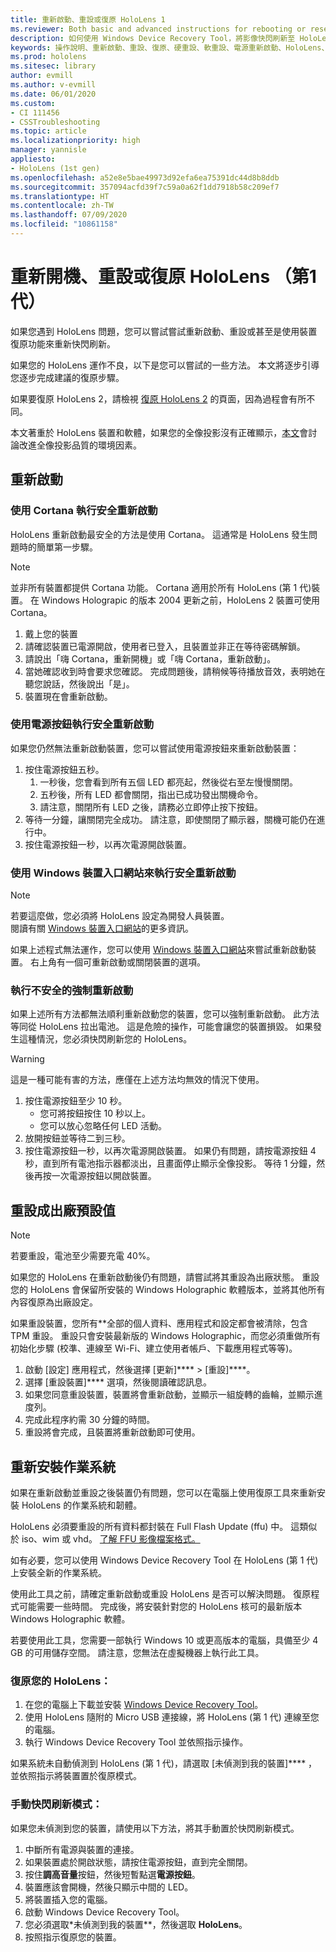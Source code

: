 ```yaml
---
title: 重新啟動、重設或復原 HoloLens 1
ms.reviewer: Both basic and advanced instructions for rebooting or resetting your HoloLens.
description: 如何使用 Windows Device Recovery Tool，將影像快閃刷新至 HoloLens 第 1 代。
keywords: 操作說明、重新啟動、重設、復原、硬重設、軟重設、電源重新啟動、HoloLens、關機、wdrt、Windows Device Recovery Tool
ms.prod: hololens
ms.sitesec: library
author: evmill
ms.author: v-evmill
ms.date: 06/01/2020
ms.custom:
- CI 111456
- CSSTroubleshooting
ms.topic: article
ms.localizationpriority: high
manager: yannisle
appliesto:
- HoloLens (1st gen)
ms.openlocfilehash: a52e8e5bae49973d92efa6ea75391dc44d8b8ddb
ms.sourcegitcommit: 357094acfd39f7c59a0a62f1dd7918b58c209ef7
ms.translationtype: HT
ms.contentlocale: zh-TW
ms.lasthandoff: 07/09/2020
ms.locfileid: "10861158"
---
```

# 重新開機、重設或復原 HoloLens （第1代）

如果您遇到 HoloLens 問題，您可以嘗試嘗試重新啟動、重設或甚至是使用裝置復原功能來重新快閃刷新。

如果您的 HoloLens 運作不良，以下是您可以嘗試的一些方法。  本文將逐步引導您逐步完成建議的復原步驟。

如果要復原 HoloLens 2，請檢視 [復原 HoloLens 2](https://docs.microsoft.com/hololens/hololens-recovery) 的頁面，因為過程會有所不同。

本文著重於 HoloLens 裝置和軟體，如果您的全像投影沒有正確顯示，[本文](hololens-environment-considerations.md)會討論改進全像投影品質的環境因素。

## 重新啟動

### 使用 Cortana 執行安全重新啟動

HoloLens 重新啟動最安全的方法是使用 Cortana。 這通常是 HoloLens 發生問題時的簡單第一步驟。 

> [!NOTE]
> 並非所有裝置都提供 Cortana 功能。 Cortana 適用於所有 HoloLens (第 1 代)裝置。
> 在 Windows Holograpic 的版本 2004 更新之前，HoloLens 2 裝置可使用 Cortana。

1. 戴上您的裝置
1. 請確認裝置已電源開啟，使用者已登入，且裝置並非正在等待密碼解鎖。
1. 請說出「嗨 Cortana，重新開機」或「嗨 Cortana，重新啟動」。
1. 當她確認收到時會要求您確認。 完成問題後，請稍候等待播放音效，表明她在聽您說話，然後說出「是」。
1. 裝置現在會重新啟動。

### 使用電源按鈕執行安全重新啟動

如果您仍然無法重新啟動裝置，您可以嘗試使用電源按鈕來重新啟動裝置：

1. 按住電源按鈕五秒。
   1. 一秒後，您會看到所有五個 LED 都亮起，然後從右至左慢慢關閉。
   1. 五秒後，所有 LED 都會關閉，指出已成功發出關機命令。
   1. 請注意，關閉所有 LED 之後，請務必立即停止按下按鈕。
1. 等待一分鐘，讓關閉完全成功。 請注意，即使關閉了顯示器，關機可能仍在進行中。
1. 按住電源按鈕一秒，以再次電源開啟裝置。

### 使用 Windows 裝置入口網站來執行安全重新啟動

> [!NOTE]
> 若要這麼做，您必須將 HoloLens 設定為開發人員裝置。  
> 閱讀有關 [Windows 裝置入口網站](https://docs.microsoft.com/windows/mixed-reality/using-the-windows-device-portal)的更多資訊。

如果上述程式無法運作，您可以使用 [Windows 裝置入口網站](https://docs.microsoft.com/windows/mixed-reality/using-the-windows-device-portal)來嘗試重新啟動裝置。 右上角有一個可重新啟動或關閉裝置的選項。

### 執行不安全的強制重新啟動

如果上述所有方法都無法順利重新啟動您的裝置，您可以強制重新啟動。 此方法等同從 HoloLens 拉出電池。  這是危險的操作，可能會讓您的裝置損毀。  如果發生這種情況，您必須快閃刷新您的 HoloLens。  

> [!WARNING]
> 這是一種可能有害的方法，應僅在上述方法均無效的情況下使用。

1. 按住電源按鈕至少 10 秒。
   - 您可將按鈕按住 10 秒以上。
   - 您可以放心忽略任何 LED 活動。
1. 放開按鈕並等待二到三秒。
1. 按住電源按鈕一秒，以再次電源開啟裝置。
如果仍有問題，請按電源按鈕 4 秒，直到所有電池指示器都淡出，且畫面停止顯示全像投影。 等待 1 分鐘，然後再按一次電源按鈕以開啟裝置。

## 重設成出廠預設值

> [!NOTE]
> 若要重設，電池至少需要充電 40%。

如果您的 HoloLens 在重新啟動後仍有問題，請嘗試將其重設為出廠狀態。  重設您的 HoloLens 會保留所安裝的 Windows Holographic 軟體版本，並將其他所有內容復原為出廠設定。

如果重設裝置，您所有**全部的個人資料、應用程式和設定都會被清除，包含 TPM 重設。 重設只會安裝最新版的 Windows Holographic，而您必須重做所有初始化步驟 (校準、連線至 Wi-Fi、建立使用者帳戶、下載應用程式等等)。

1. 啟動 [設定] 應用程式，然後選擇 [更新]**** > [重設]****。
1. 選擇 [重設裝置]**** 選項，然後閱讀確認訊息。
1. 如果您同意重設裝置，裝置將會重新啟動，並顯示一組旋轉的齒輪，並顯示進度列。
1. 完成此程序約需 30 分鐘的時間。
1. 重設將會完成，且裝置將重新啟動即可使用。

## 重新安裝作業系統

如果在重新啟動並重設之後裝置仍有問題，您可以在電腦上使用復原工具來重新安裝 HoloLens 的作業系統和韌體。  

HoloLens 必須要重設的所有資料都封裝在 Full Flash Update (ffu) 中。  這類似於 iso、wim 或 vhd。  [了解 FFU 影像檔案格式。](https://docs.microsoft.com/windows-hardware/manufacture/desktop/wim-vs-ffu-image-file-formats)

如有必要，您可以使用 Windows Device Recovery Tool 在 HoloLens (第 1 代) 上安裝全新的作業系統。

使用此工具之前，請確定重新啟動或重設 HoloLens 是否可以解決問題。 復原程式可能需要一些時間。  完成後，將安裝針對您的 HoloLens 核可的最新版本 Windows Holographic 軟體。

若要使用此工具，您需要一部執行 Windows 10 或更高版本的電腦，具備至少 4 GB 的可用儲存空間。  請注意，您無法在虛擬機器上執行此工具。

### 復原您的 HoloLens：

1. 在您的電腦上下載並安裝 [Windows Device Recovery Tool](https://support.microsoft.com/help/12379/windows-10-mobile-device-recovery-tool-faq)。
1. 使用 HoloLens 隨附的 Micro USB 連接線，將 HoloLens (第 1 代) 連線至您的電腦。
1. 執行 Windows Device Recovery Tool 並依照指示操作。

如果系統未自動偵測到 HoloLens (第 1 代)，請選取 [未偵測到我的裝置]**** ，並依照指示將裝置置於復原模式。

### 手動快閃刷新模式：

如果您未偵測到您的裝置，請使用以下方法，將其手動置於快閃刷新模式。

1. 中斷所有電源與裝置的連接。
1. 如果裝置處於開啟狀態，請按住電源按鈕，直到完全關閉。
1. 按住**調高音量**按鈕，然後短暫點選**電源按鈕**。 
1. 裝置應該會開機，然後只顯示中間的 LED。
1. 將裝置插入您的電腦。
1. 啟動 Windows Device Recovery Tool。
1. 您必須選取*未偵測到我的裝置**，然後選取 **HoloLens**。 
1. 按照指示復原您的裝置。
